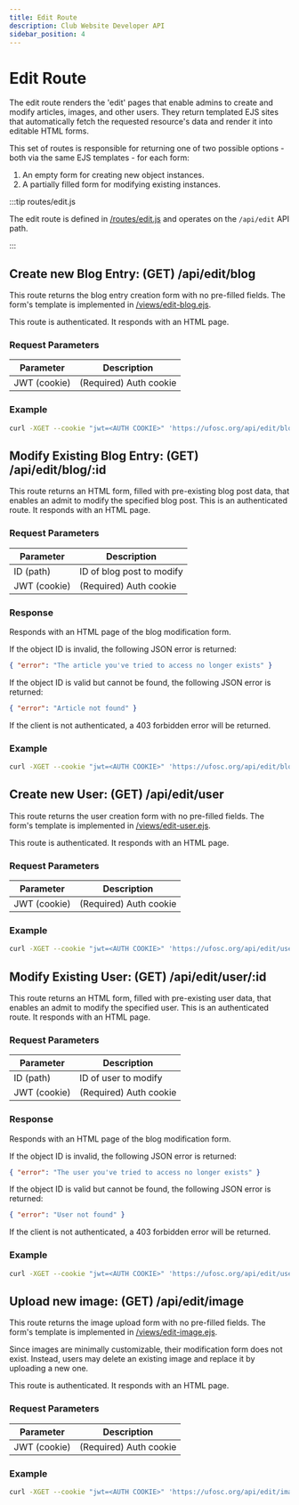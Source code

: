 ```yaml
---
title: Edit Route
description: Club Website Developer API
sidebar_position: 4
---
```


# Edit Route

The edit route renders the 'edit' pages that enable admins to create and modify articles, images, and other users. They return templated EJS sites that automatically fetch the requested resource's data and render it into editable HTML forms.

This set of routes is responsible for returning one of two possible options - both via the same EJS templates - for each form:

1. An empty form for creating new object instances.
2. A partially filled form for modifying existing instances.

:::tip routes/edit.js

The edit route is defined in [/routes/edit.js](https://github.com/ufosc/Club_Website_2/blob/main/routes/edit.js) and operates on the `/api/edit` API path.

:::

## Create new Blog Entry: (GET) /api/edit/blog

This route returns the blog entry creation form with no pre-filled fields. The form's template is implemented in [/views/edit-blog.ejs](https://github.com/ufosc/Club_Website_2/blob/main/views/edit-blog.ejs).

This route is authenticated. It responds with an HTML page.

### Request Parameters

| Parameter    | Description            |
|--------------|------------------------|
| JWT (cookie) | (Required) Auth cookie |

### Example

```bash
curl -XGET --cookie "jwt=<AUTH COOKIE>" 'https://ufosc.org/api/edit/blog'
```

## Modify Existing Blog Entry: (GET) /api/edit/blog/:id

This route returns an HTML form, filled with pre-existing blog post data, that enables an admit to modify the specified blog post. This is an authenticated route. It responds with an HTML page.

### Request Parameters

| Parameter    | Description               |
|--------------|---------------------------|
| ID (path)    | ID of blog post to modify |
| JWT (cookie) | (Required) Auth cookie    |

### Response

Responds with an HTML page of the blog modification form.

If the object ID is invalid, the following JSON error is returned:
```json title="application/json"
{ "error": "The article you've tried to access no longer exists" }
```

If the object ID is valid but cannot be found, the following JSON error is returned:
```json title="application/json"
{ "error": "Article not found" }
```

If the client is not authenticated, a 403 forbidden error will be returned.

### Example

```bash
curl -XGET --cookie "jwt=<AUTH COOKIE>" 'https://ufosc.org/api/edit/blog/<BLOG ID HERE>'
```

## Create new User: (GET) /api/edit/user

This route returns the user creation form with no pre-filled fields. The form's template is implemented in [/views/edit-user.ejs](https://github.com/ufosc/Club_Website_2/blob/main/views/edit-user.ejs).

This route is authenticated. It responds with an HTML page.

### Request Parameters

| Parameter    | Description            |
|--------------|------------------------|
| JWT (cookie) | (Required) Auth cookie |

### Example

```bash
curl -XGET --cookie "jwt=<AUTH COOKIE>" 'https://ufosc.org/api/edit/user'
```

## Modify Existing User: (GET) /api/edit/user/:id

This route returns an HTML form, filled with pre-existing user data, that enables an admit to modify the specified user. This is an authenticated route. It responds with an HTML page.

### Request Parameters

| Parameter    | Description            |
|--------------|------------------------|
| ID (path)    | ID of user to modify   |
| JWT (cookie) | (Required) Auth cookie |

### Response

Responds with an HTML page of the blog modification form.

If the object ID is invalid, the following JSON error is returned:
```json title="application/json"
{ "error": "The user you've tried to access no longer exists" }
```

If the object ID is valid but cannot be found, the following JSON error is returned:
```json title="application/json"
{ "error": "User not found" }
```

If the client is not authenticated, a 403 forbidden error will be returned.

### Example

```bash
curl -XGET --cookie "jwt=<AUTH COOKIE>" 'https://ufosc.org/api/edit/user/<USER ID HERE>'
```

## Upload new image: (GET) /api/edit/image

This route returns the image upload form with no pre-filled fields. The form's template is implemented in [/views/edit-image.ejs](https://github.com/ufosc/Club_Website_2/blob/main/views/edit-image.ejs).

Since images are minimally customizable, their modification form does not exist. Instead, users may delete an existing image and replace it by uploading a new one.

This route is authenticated. It responds with an HTML page.

### Request Parameters

| Parameter    | Description            |
|--------------|------------------------|
| JWT (cookie) | (Required) Auth cookie |

### Example

```bash
curl -XGET --cookie "jwt=<AUTH COOKIE>" 'https://ufosc.org/api/edit/image'
```
